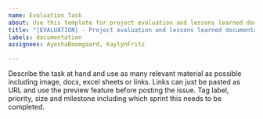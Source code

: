 ```yaml
---
name: Evaluation Task
about: Use this template for project evaluation and lessons learned documentation
title: "[EVALUATION] - Project evaluation and lessons learned documentation"
labels: documentation
assignees: AyeshaBoomgaard, KaylynFritz

---
```


Describe the task at hand and use as many relevant material as possible including image, docx, excel sheets or links. Links can just be pasted as URL and use the preview feature before posting the issue. Tag label, priority, size and milestone including which sprint this needs to be completed.
